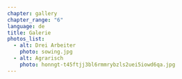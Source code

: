 ```yaml
---
chapter: gallery
chapter_range: "6"
language: de
title: Galerie
photos_list:
  - alt: Drei Arbeiter
    photo: sowing.jpg
  - alt: Agrarisch
    photo: honngt-t45ftjj3bl6rmmrybzls2uei5iowd6qa.jpg
---
```

